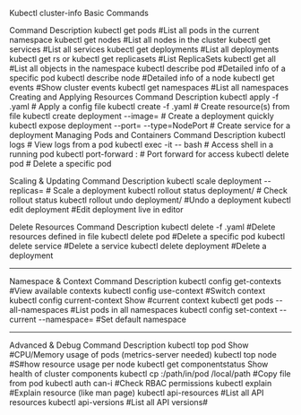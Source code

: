 Kubectl cluster-info
Basic Commands

Command	Description
kubectl get pods	#List all pods in the current namespace
kubectl get nodes	#List all nodes in the cluster
kubectl get services	#List all services
kubectl get deployments	#List all deployments
kubectl get rs or kubectl get replicasets	#List ReplicaSets
kubectl get all	#List all objects in the namespace
kubectl describe pod <pod-name>	#Detailed info of a specific pod
kubectl describe node <node-name>	#Detailed info of a node
kubectl get events	#Show cluster events
kubectl get namespaces	#List all namespaces
Creating and Applying Resources
Command	Description
kubectl apply -f <file>.yaml	         # Apply a config file
kubectl create -f <file>.yaml	         # Create resource(s) from file
kubectl create deployment <name> --image=<image>	         # Create a deployment quickly
kubectl expose deployment <name> --port=<port> --type=NodePort	         # Create service for a deployment
Managing Pods and Containers
Command	Description
kubectl logs <pod-name>	         # View logs from a pod
kubectl exec -it <pod-name> -- bash	         # Access shell in a running pod
kubectl port-forward <pod-name> <local-port>:<container-port>	         # Port forward for access
kubectl delete pod <pod-name>	         # Delete a specific pod

Scaling & Updating
Command	Description
kubectl scale deployment <name> --replicas=<num>	         # Scale a deployment
kubectl rollout status deployment/<name>	         # Check rollout status
kubectl rollout undo deployment/<name>	#Undo a deployment
kubectl edit deployment <name>	#Edit deployment live in editor

Delete Resources
Command	Description
kubectl delete -f <file>.yaml	#Delete resources defined in file
kubectl delete pod <name>	#Delete a specific pod
kubectl delete service <name>	#Delete a service
kubectl delete deployment <name>	#Delete a deployment
________________________________________
Namespace & Context
Command	Description
kubectl config get-contexts	#View available contexts
kubectl config use-context <name>	#Switch context
kubectl config current-context	Show #current context
kubectl get pods --all-namespaces	#List pods in all namespaces
kubectl config set-context --current --namespace=<ns>	#Set default namespace
________________________________________
Advanced & Debug
Command	Description
kubectl top pod	Show #CPU/Memory usage of pods (metrics-server needed)
kubectl top node	#S#how resource usage per node
kubectl get componentstatus	Show health of cluster components
kubectl cp <pod-name>:/path/in/pod /local/path	#Copy file from pod
kubectl auth can-i <action> <resource>	#Check RBAC permissions
kubectl explain <resource>	#Explain resource (like man page)
kubectl api-resources	#List all API resources
kubectl api-versions	#List all API versions#
